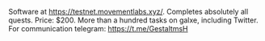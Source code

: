 Software at https://testnet.movementlabs.xyz/. Completes absolutely all quests. Price: $200. More than a hundred tasks on galxe, including Twitter.
For communication telegram: https://t.me/GestaltmsH
